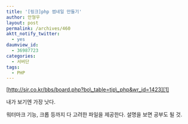 ```yaml
---
title: '[링크]php 썸네일 만들기'
author: 안형우
layout: post
permalink: /archives/460
aktt_notify_twitter:
  - yes
daumview_id:
  - 36987723
categories:
  - 서버단
tags:
  - PHP
---
```

[http://sir.co.kr/bbs/board.php?bo\_table=tip\_php&wr_id=1423][1] <div>
  내가 보기엔 가장 낫다.
</div>

<div>
  워터마크 기능, 크롭 등까지 다 고려한 파일을 제공한다. 설명을 보면 공부도 될 것.
</div>

 [1]: http://sir.co.kr/bbs/board.php?bo_table=tip_php&wr_id=1423